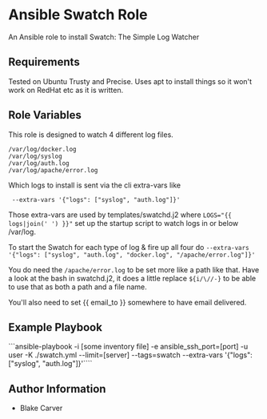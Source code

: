 Ansible Swatch Role
=========

An Ansible role to install Swatch: The Simple Log Watcher

Requirements
------------

Tested on Ubuntu Trusty and Precise. Uses apt to install things so it won't work on RedHat etc as it is written.

Role Variables
--------------

This role is designed to watch 4 different log files.

```
/var/log/docker.log
/var/log/syslog
/var/log/auth.log
/var/log/apache/error.log
```

Which logs to install is sent via the cli extra-vars like

``` --extra-vars '{"logs": ["syslog", "auth.log"]}'```

Those extra-vars are used by templates/swatchd.j2 where `LOGS="{{ logs|join(' ') }}"` set up the startup script to watch logs in or below /var/log.

To start the Swatch for each type of log & fire up all four do `--extra-vars '{"logs": ["syslog", "auth.log", "docker.log", "/apache/error.log"]}'`

You do need the `/apache/error.log` to be set more like a path like that. Have a look at the bash in swatchd.j2, it does a little replace `${i/\//-}` to be able to use that as
both a path and a file name. 

You'll also need to set {{ email_to }} somewhere to have email delivered.

Example Playbook
----------------

```ansible-playbook -i [some inventory file] -e ansible_ssh_port=[port] -u user -K ./swatch.yml --limit=[server] --tags=swatch --extra-vars '{"logs": ["syslog", "auth.log"]}'````

Author Information
------------------

- Blake Carver
